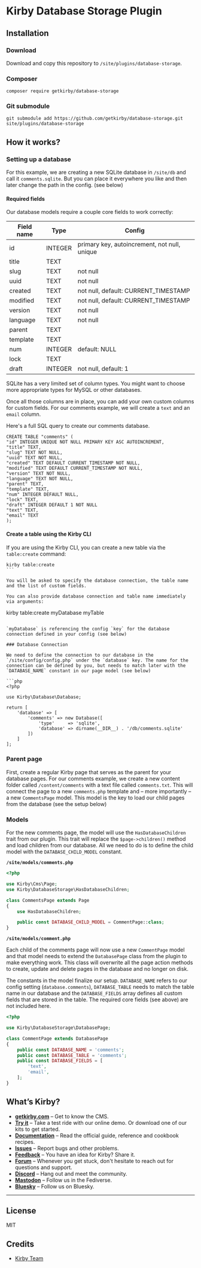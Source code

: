 # Kirby Database Storage Plugin

## Installation

### Download

Download and copy this repository to `/site/plugins/database-storage`.

### Composer

```
composer require getkirby/database-storage
```

### Git submodule

```
git submodule add https://github.com/getkirby/database-storage.git site/plugins/database-storage
```

## How it works?

### Setting up a database

For this example, we are creating a new SQLite database in `/site/db` and call it `comments.sqlite`. But you can place it everywhere you like and then later change the path in the config. (see below)

#### Required fields

Our database models require a couple core fields to work correctly:

| Field name | Type | Config
| - | - | - |
| id | INTEGER | primary key, autoincrement, not null, unique
| title | TEXT |
| slug | TEXT | not null
| uuid | TEXT | not null
| created | TEXT | not null, default: CURRENT_TIMESTAMP
| modified | TEXT | not null, default: CURRENT_TIMESTAMP
| version | TEXT | not null
| language | TEXT | not null
| parent | TEXT |
| template | TEXT |
| num | INTEGER | default: NULL
| lock | TEXT |
| draft | INTEGER | not null, default: 1

SQLite has a very limited set of column types. You might want to choose more appropriate types for MySQL or other databases.

Once all those columns are in place, you can add your own custom columns for custom fields. For our comments example, we will create a `text` and an `email` column.

Here's a full SQL query to create our comments database.

```
CREATE TABLE "comments" (
"id" INTEGER UNIQUE NOT NULL PRIMARY KEY ASC AUTOINCREMENT,
"title" TEXT,
"slug" TEXT NOT NULL,
"uuid" TEXT NOT NULL,
"created" TEXT DEFAULT CURRENT_TIMESTAMP NOT NULL,
"modified" TEXT DEFAULT CURRENT_TIMESTAMP NOT NULL,
"version" TEXT NOT NULL,
"language" TEXT NOT NULL,
"parent" TEXT,
"template" TEXT,
"num" INTEGER DEFAULT NULL,
"lock" TEXT,
"draft" INTEGER DEFAULT 1 NOT NULL
"text" TEXT,
"email" TEXT
);
```

#### Create a table using the Kirby CLI

If you are using the Kirby CLI, you can create a new table via the `table:create` command:

````
kirby table:create
```

You will be asked to specify the database connection, the table name and the list of custom fields.

You can also provide database connection and table name immediately via arguments:

````
kirby table:create myDatabase myTable
```

`myDatabase` is referencing the config `key` for the database connection defined in your config (see below)

### Database Connection

We need to define the connection to our database in the `/site/config/config.php` under the `database` key. The name for the connection can be defined by you, but needs to match later with the `DATABASE_NAME` constant in our page model (see below)

```php
<?php

use Kirby\Database\Database;

return [
    'database' => [
        'comments' => new Database([
            'type'     => 'sqlite',
            'database' => dirname(__DIR__) . '/db/comments.sqlite'
        ])
    ]
];
```

### Parent page

First, create a regular Kirby page that serves as the parent for your database pages. For our comments example, we create a new content folder called `/content/comments` with a text file called `comments.txt`. This will connect the page to a new `comments.php` template and – more importantly – a new `CommentsPage` model. This model is the key to load our child pages from the database (see the setup below)

### Models

For the new comments page, the model will use the `HasDatabaseChildren` trait from our plugin. This trait will replace the `$page->children()` method and load children from our database. All we need to do is to define the child model with the `DATABASE_CHILD_MODEL` constant.

**`/site/models/comments.php`**
```php
<?php

use Kirby\Cms\Page;
use Kirby\DatabaseStorage\HasDatabaseChildren;

class CommentsPage extends Page
{
    use HasDatabaseChildren;

    public const DATABASE_CHILD_MODEL = CommentPage::class;
}
```

**`/site/models/comment.php`**

Each child of the comments page will now use a new `CommentPage` model and that model needs to extend the `DatabasePage` class from the plugin to make everything work. This class will overwrite all the page action methods to create, update and delete pages in the database and no longer on disk.

The constants in the model finalize our setup. `DATABASE_NAME` refers to our config setting (`database.comments`), `DATABASE_TABLE` needs to match the table name in our database and the `DATABASE_FIELDS` array defines all custom fields that are stored in the table. The required core fields (see above) are not included here.

```php
<?php

use Kirby\DatabaseStorage\DatabasePage;

class CommentPage extends DatabasePage
{
    public const DATABASE_NAME = 'comments';
    public const DATABASE_TABLE = 'comments';
    public const DATABASE_FIELDS = [
        'text',
        'email',
    ];
}
```

## What’s Kirby?

- **[getkirby.com](https://getkirby.com)** – Get to know the CMS.
- **[Try it](https://getkirby.com/try)** – Take a test ride with our online demo. Or download one of our kits to get started.
- **[Documentation](https://getkirby.com/docs/guide)** – Read the official guide, reference and cookbook recipes.
- **[Issues](https://github.com/getkirby/kirby/issues)** – Report bugs and other problems.
- **[Feedback](https://feedback.getkirby.com)** – You have an idea for Kirby? Share it.
- **[Forum](https://forum.getkirby.com)** – Whenever you get stuck, don't hesitate to reach out for questions and support.
- **[Discord](https://chat.getkirby.com)** – Hang out and meet the community.
- **[Mastodon](https://mastodon.social/@getkirby)** – Follow us in the Fediverse.
- **[Bluesky](https://bsky.app/profile/getkirby.com)** – Follow us on Bluesky.

---

## License

MIT

## Credits

- [Kirby Team](https://getkirby.com)
